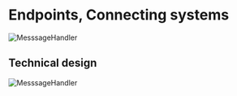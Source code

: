 # Endpoints, Connecting systems

![MesssageHandler](/documentation/images/architecture-concepts.png)

## Technical design

![MesssageHandler](/documentation/images/architecture-endpoint.png)